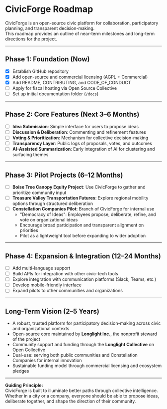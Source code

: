 # CivicForge Roadmap

CivicForge is an open-source civic platform for collaboration, participatory planning, and transparent decision-making.  
This roadmap provides an outline of near-term milestones and long-term directions for the project.

---

## Phase 1: Foundation (Now)
- [x] Establish GitHub repository
- [x] Add open-source and commercial licensing (AGPL + Commercial)
- [x] Add README, CONTRIBUTING, and CODE_OF_CONDUCT
- [ ] Apply for fiscal hosting via Open Source Collective
- [ ] Set up initial documentation folder (`/docs`)

---

## Phase 2: Core Features (Next 3–6 Months)
- [ ] **Idea Submission**: Simple interface for users to propose ideas
- [ ] **Discussion & Deliberation**: Commenting and refinement features
- [ ] **Voting & Prioritization**: Mechanism for collective decision-making
- [ ] **Transparency Layer**: Public logs of proposals, votes, and outcomes
- [ ] **AI-Assisted Summarization**: Early integration of AI for clustering and surfacing themes

---

## Phase 3: Pilot Projects (6–12 Months)
- [ ] **Boise Tree Canopy Equity Project**: Use CivicForge to gather and prioritize community input
- [ ] **Treasure Valley Transportation Futures**: Explore regional mobility options through structured deliberation
- [ ] **Constellation Companies Pilot**: Branch of CivicForge for internal use
  - "Democracy of Ideas": Employees propose, deliberate, refine, and vote on organizational ideas
  - Encourage broad participation and transparent alignment on priorities
  - Pilot as a lightweight tool before expanding to wider adoption

---

## Phase 4: Expansion & Integration (12–24 Months)
- [ ] Add multi-language support
- [ ] Build APIs for integration with other civic-tech tools
- [ ] Explore integration with communication platforms (Slack, Teams, etc.)
- [ ] Develop mobile-friendly interface
- [ ] Expand pilots to other communities and organizations

---

## Long-Term Vision (2–5 Years)
- A robust, trusted platform for participatory decision-making across civic and organizational contexts
- Open-source core maintained by **Longlight Inc.**, the nonprofit steward of the project
- Community support and funding through the **Longlight Collective** on Open Collective
- Dual-use: serving both public communities and Constellation Companies for internal innovation
- Sustainable funding model through commercial licensing and ecosystem pledges

---

**Guiding Principle:**  
CivicForge is built to illuminate better paths through collective intelligence. Whether in a city or a company, everyone should be able to propose ideas, deliberate together, and shape the direction of their community.

